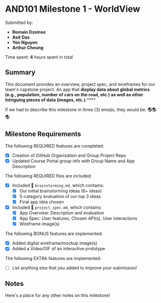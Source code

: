 <!-- (This is a comment) INSTRUCTIONS: Go through this page and fill out any **bolded** entries with their correct values.-->

# AND101 Milestone 1 - **WorldView**

Submitted by:
- **Romain Dzeinse**
- **Asit Das**
- **Yen Nguyen**
- **Arthur Cheung**

Time spent: **4** hours spent in total

## Summary

This document provides an overview, project spec, and wireframes for our team's capstone project: An app that **display data about global metrics (e.g., population, number of cars on the road, etc.) as well as other intriguing pieces of data (images, etc.).******

If we had to describe this milestone in three (3) emojis, they would be: **🌎🌎🌎**

## Milestone Requirements

<!-- Please be sure to change the [ ] to [x] for any features you completed.  If a feature is not checked [x], you might miss the points for that item! -->

The following REQUIRED features are completed:

- [X] Creation of GitHub Organization and Group Project Repo
- [X] Updated Course Portal group info with Group Name and App Description

The following REQUIRED files are included:

- [X] Included 📄 `brainstorming.md`, which contains:
  - [X] Our initial brainstorming ideas (6+ ideas)
  - [x] 5-category evaluation of our top 3 ideas
  - [X] Final app idea chosen
- [X] Included 📄 `project_spec.md`, which contains:
  - [X] App Overview: Description and evaluation
  - [X] App Spec: User features, Chosen API(s), User Interactions
  - [X] Wireframe image(s)

The following BONUS features are implemented:

- [X] Added digital wireframe/mockup image(s)
- [x] Added a Video/GIF of an interactive prototype

The following EXTRA features are implemented:

- [ ] List anything else that you added to improve your submission!

## Notes

Here's a place for any other notes on this milestone!

